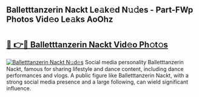 ## Balletttanzerin Nackt Le𝚊k𝚎d N𝚞𝚍es - Part-FWp Photos Vid𝚎o Le𝚊ks AoOhz

# <h2><a href="http://fb4uq3f.evod.top/?m=Balletttanzerin+Nackt">🔗 👉🔴 Balletttanzerin Nackt Vid𝚎o Ph𝚘t𝚘s</a></h2>

[![Balletttanzerin Nackt N𝚞d𝚎s](https://i.imgur.com/8V9OHl7.gif)](http://fb4uq3f.evod.top/?m=Balletttanzerin+Nackt)
Social media personality Balletttanzerin Nackt, famous for sharing lifestyle and dance content, including dance performances and vlogs. A public figure like Balletttanzerin Nackt, with a strong social media presence and a large following, can wield significant influence. 
